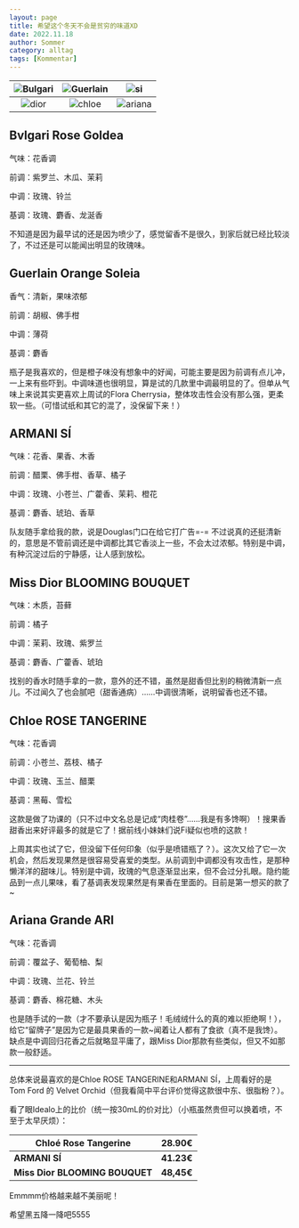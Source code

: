 ```yaml
---
layout: page
title: 希望这个冬天不会是贫穷的味道XD
date: 2022.11.18
author: Sommer
category: alltag
tags: [Kommentar]
---
```




| <img src="https://d17ay45ieegnqm.cloudfront.net/images/thumbs256/miswag_dgGIQLLfNz7J.jpg" alt="Bulgari" /> | <img src="https://cdn.parfumdreams.de/Img/Art/13/GUERLAIN-Aqua-Allegoria-Orange-Soleia-Eau-de-Toilette-Spray-91171_17.jpg" alt="Guerlain" /> | <img src="https://cdn.shopify.com/s/files/1/0507/4177/2457/products/armani_si_50ml-min_db232031-151a-439e-877a-db8a46196f19_256x.jpg?v=1611582876" alt="si" /> |
| :----------------------------------------------------------: | :----------------------------------------------------------: | :----------------------------------------------------------: |
| <img src="https://tshop.r10s.com/13a/374/d5e5/0a00/8006/f927/0a2a/114eecb0e50242ac110005.jpg?_ex=256x256" alt="dior" /> | <img src="https://www.parfumcenter.nl/media/catalog/product/cache/1/image/256x/9df78eab33525d08d6e5fb8d27136e95/c/h/chloe-fleur_de_parfum_parfumcenter_1.jpg" alt="chloe" /> | <img src="https://www.parfumcenter.nl/media/catalog/product/cache/1/image/256x/9df78eab33525d08d6e5fb8d27136e95/a/r/ariana_grande_ari_parfumcenter.jpg" alt="ariana" /> |



## Bvlgari Rose Goldea

气味：花香调

前调：紫罗兰、木瓜、茉莉

中调：玫瑰、铃兰

基调：玫瑰、麝香、龙涎香

不知道是因为最早试的还是因为喷少了，感觉留香不是很久，到家后就已经比较淡了，不过还是可以能闻出明显的玫瑰味。



## Guerlain Orange Soleia

香气：清新，果味浓郁

前调：胡椒、佛手柑

中调：薄荷

基调：麝香

瓶子是我喜欢的，但是橙子味没有想象中的好闻，可能主要是因为前调有点儿冲，一上来有些吓到。中调味道也很明显，算是试的几款里中调最明显的了。但单从气味上来说其实更喜欢上周试的Flora Cherrysia，整体攻击性会没有那么强，更柔软一些。（可惜试纸和其它的混了，没保留下来！）



## ARMANI SÍ

气味：花香、果香、木香

前调：醋栗、佛手柑、香草、橘子

中调：玫瑰、小苍兰、广藿香、茉莉、橙花

基调：麝香、琥珀、香草

队友随手拿给我的款，说是Douglas门口在给它打广告=-= 不过说真的还挺清新的，意思是不管前调还是中调都比其它香淡上一些，不会太过浓郁。特别是中调，有种沉淀过后的宁静感，让人感到放松。



## Miss Dior BLOOMING BOUQUET

气味：木质，苔藓

前调：橘子

中调：茉莉、玫瑰、紫罗兰

基调：麝香、广藿香、琥珀

找别的香水时随手拿的一款，意外的还不错，虽然是甜香但比别的稍微清新一点儿。不过闻久了也会腻吧（甜香通病）……中调很清晰，说明留香也还不错。



## Chloe ROSE TANGERINE

气味：花香调

前调：小苍兰、荔枝、橘子

中调：玫瑰、玉兰、醋栗

基调：黑莓、雪松

这款是做了功课的（只不过中文名总是记成“肉桂卷”……我是有多馋啊）！搜果香甜香出来好评最多的就是它了！据前线小妹妹们说Fi疑似也喷的这款！

上周其实也试了它，但没留下任何印象（似乎是喷错瓶了？）。这次又给了它一次机会，然后发现果然是很容易受喜爱的类型。从前调到中调都没有攻击性，是那种懒洋洋的甜味儿。特别是中调，玫瑰的气息逐渐显出来，但不会过分扎眼。隐约能品到一点儿果味，看了基调表发现果然是有果香在里面的。目前是第一想买的款了~



## Ariana Grande ARI

气味：花香调

前调：覆盆子、葡萄柚、梨

中调：玫瑰、兰花、铃兰

基调：麝香、棉花糖、木头

也是随手试的一款（才不要承认是因为瓶子！毛绒绒什么的真的难以拒绝啊！），给它“留牌子”是因为它是最具果香的一款~闻着让人都有了食欲（真不是我馋）。缺点是中调回归花香之后就略显平庸了，跟Miss Dior那款有些类似，但又不如那款一般舒适。

---

总体来说最喜欢的是Chloe ROSE TANGERINE和ARMANI SÍ，上周看好的是 Tom Ford 的 Velvet Orchid（但我看简中平台评价觉得这款很中东、很脂粉？）。

看了眼Idealo上的比价（统一按30mL的价对比）（小瓶虽然贵但可以换着喷，不至于太早厌烦）：

| **Chloé Rose Tangerine**       | 28.90€     |
| ------------------------------ | ---------- |
| **ARMANI SÍ**                  | **41.23€** |
| **Miss Dior BLOOMING BOUQUET** | **48,45€** |

Emmmm价格越来越不美丽呢！

希望黑五降一降吧5555
